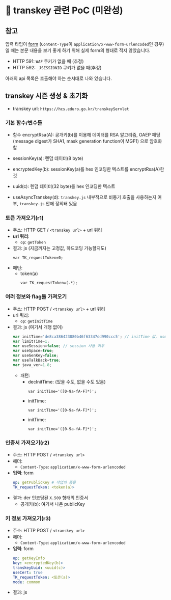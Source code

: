 # 🚧 transkey 관련 PoC (미완성)

## 참고

입력 타입이 [form](https://www.w3.org/TR/html401/interact/forms.html#h-17.13.4)
(`Content-Type`이 `application/x-www-form-urlencoded`인 경우)일 때는 본문 내용을 보기 좋게 하기 위해 실제 form의 형태로 적지 않았습니다.

- HTTP 591: `WAF` 쿠키가 없을 때 (추정)
- HTTP 592: `_JSESSIONID` 쿠키가 없을 때(추정)

아래의 api 목록은 호출해야 하는 순서대로 나와 있습니다.

## transkey 시즌 생성 & 초기화

* transkey url: `https://hcs.eduro.go.kr/transkeyServlet`

### 기본 함수/변수들

- 함수 encryptRsa(A): 공개키(b)를 이용해 데이터를 RSA 알고리즘, OAEP 패딩(message digest가 SHA1, mask generation function이 MGF1)
  으로 암호화함

- sessionKey(a): 렌덤 데이터(8 byte)
- encryptedKey(b): sessionKey(a)를 hex 인코딩한 텍스트를 encryptRsa(A)한 것
- uuid(c): 렌덤 데이터(32 byte)를 hex 인코딩한 텍스트
- useAsyncTranskey(d): `transkey.js` 내부적으로 비동기 호출을 사용하는지 여부, `transkey.js` 안에 정의돼 있음

### 토큰 가져오기(r1)

* 주소: HTTP GET / `<transkey url>` + url 쿼리
* **url 쿼리**:
  - `op`: `getToken`
* 결과: js (지금까지는 고정값, 하드코딩 가능할지도)
  ```text
  var TK_requestToken=0;
  ```
* 패턴:
  - token(a)
    ```regexp
    var TK_requestToken=(.*);
    ```

### 여러 정보와 flag들 가져오기

* 주소: HTTP POST / `<transkey url>` + url 퀴리
* url 쿼리:
  - `op`: `getInitTime`
* 결과: js (여기서 개행 없이)
  ```js
  var initTime='de8ca386423880b46f63347dd990ccc5'; // initTime 값, useAsyncTranskey가 true라면 의미있음
  var limitTime=1;
  var useSession=false; // session 사용 여부
  var useSpace=true;
  var useGenKey=false;
  var useTalkBack=true;
  var java_ver=1.8;
  ```
  * 패턴:
    - decInitTime: (있을 수도, 없을 수도 있음)
      ```regexp
      var initTime='([0-9a-fA-F]*)';
      ```
    - initTime:
      ```regexp
      var initTime='([0-9a-fA-F]*)';
      ```
    - initTime:
      ```regexp
      var initTime='([0-9a-fA-F]*)';
      ```

### 인증서 가져오기(r2)

* 주소: HTTP POST / `<transkey url>`
* 헤더:
  - `Content-Type`: `application/x-www-form-urlencoded`
* **입력**: form
  ```yaml
  op: getPublicKey # 작업의 종류
  TK_requestToken: <token(a)>
  ```
* 결과: der 인코딩된 `X.509` 형태의 인증서
  - 공개키(b): 여기서 나온 publicKey

### 키 정보 가져오기(r3)

* 주소: HTTP POST / `<transkey url>`
* 헤더:
  - `Content-Type`: `application/x-www-form-urlencoded`
* **입력**: form
  ```yaml
  op: getKeyInfo
  key: <encryptedKey(b)>
  transkeyUuid: <uuid(c)>
  useCert: true
  TK_requestToken: <토큰(a)>
  mode: common
  ```
* 결과: js






















